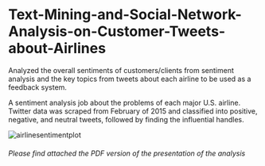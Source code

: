# Text-Mining-and-Social-Network-Analysis-on-Customer-Tweets-about-Airlines
Analyzed the overall sentiments of customers/clients from sentiment analysis and the key topics from tweets about each airline to be used as a feedback system.

A sentiment analysis job about the problems of each major U.S. airline. Twitter data was scraped from February of 2015 and classified into  positive, negative, and neutral tweets, followed by finding the influential handles.

![airlinesentimentplot](https://user-images.githubusercontent.com/26227282/42297765-c1afa582-7fcf-11e8-8456-064c21929e0c.png)


###### Please find attached the PDF version of the presentation of the analysis
